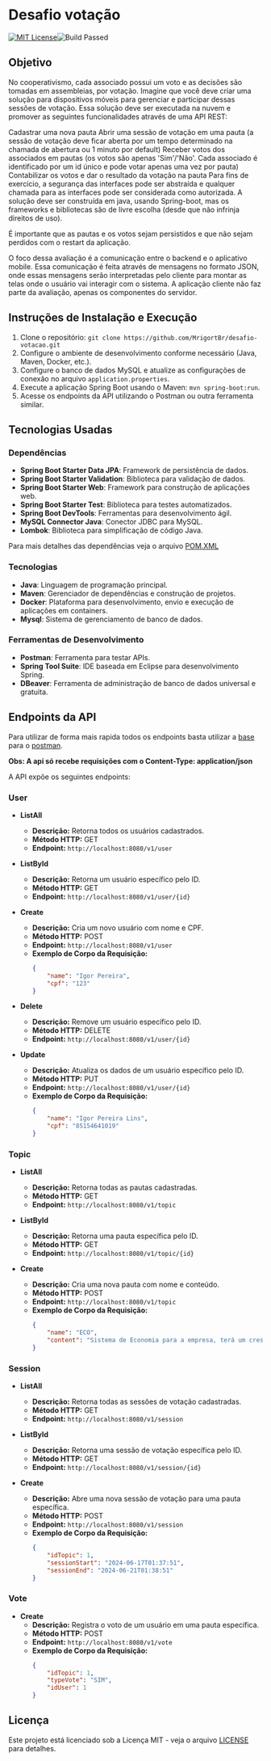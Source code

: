 # Desafio votação
[![MIT License](https://img.shields.io/badge/License-MIT-green.svg)](https://github.com/MrigortBr/desafio-votacao/blob/main/LICENSE)![Build Passed](https://img.shields.io/badge/build-passing-brightgreen)
## Objetivo
No cooperativismo, cada associado possui um voto e as decisões são tomadas em assembleias, por votação. Imagine que você deve criar uma solução para dispositivos móveis para gerenciar e participar dessas sessões de votação. Essa solução deve ser executada na nuvem e promover as seguintes funcionalidades através de uma API REST:

Cadastrar uma nova pauta
Abrir uma sessão de votação em uma pauta (a sessão de votação deve ficar aberta por um tempo determinado na chamada de abertura ou 1 minuto por default)
Receber votos dos associados em pautas (os votos são apenas 'Sim'/'Não'. Cada associado é identificado por um id único e pode votar apenas uma vez por pauta)
Contabilizar os votos e dar o resultado da votação na pauta
Para fins de exercício, a segurança das interfaces pode ser abstraída e qualquer chamada para as interfaces pode ser considerada como autorizada. A solução deve ser construída em java, usando Spring-boot, mas os frameworks e bibliotecas são de livre escolha (desde que não infrinja direitos de uso).

É importante que as pautas e os votos sejam persistidos e que não sejam perdidos com o restart da aplicação.

O foco dessa avaliação é a comunicação entre o backend e o aplicativo mobile. Essa comunicação é feita através de mensagens no formato JSON, onde essas mensagens serão interpretadas pelo cliente para montar as telas onde o usuário vai interagir com o sistema. A aplicação cliente não faz parte da avaliação, apenas os componentes do servidor.
## Instruções de Instalação e Execução

1. Clone o repositório: `git clone https://github.com/MrigortBr/desafio-votacao.git`
2. Configure o ambiente de desenvolvimento conforme necessário (Java, Maven, Docker, etc.).
3. Configure o banco de dados MySQL e atualize as configurações de conexão no arquivo `application.properties`.
4. Execute a aplicação Spring Boot usando o Maven: `mvn spring-boot:run`.
5. Acesse os endpoints da API utilizando o Postman ou outra ferramenta similar.
## Tecnologias Usadas

### Dependências

- **Spring Boot Starter Data JPA**: Framework de persistência de dados.
- **Spring Boot Starter Validation**: Biblioteca para validação de dados.
- **Spring Boot Starter Web**: Framework para construção de aplicações web.
- **Spring Boot Starter Test**: Biblioteca para testes automatizados.
- **Spring Boot DevTools**: Ferramentas para desenvolvimento ágil.
- **MySQL Connector Java**: Conector JDBC para MySQL.
- **Lombok**: Biblioteca para simplificação de código Java.

Para mais detalhes das dependências veja o arquivo [POM.XML](https://github.com/MrigortBr/desafio-votacao/blob/main/pom.xml)

### Tecnologias

- **Java**: Linguagem de programação principal.
- **Maven**: Gerenciador de dependências e construção de projetos.
- **Docker**: Plataforma para desenvolvimento, envio e execução de aplicações em containers.
- **Mysql**: Sistema de gerenciamento de banco de dados.

### Ferramentas de Desenvolvimento

- **Postman**: Ferramenta para testar APIs.
- **Spring Tool Suite**: IDE baseada em Eclipse para desenvolvimento Spring.
- **DBeaver**: Ferramenta de administração de banco de dados universal e gratuita.

## Endpoints da API
Para utilizar de forma mais rapida todos os endpoints basta utilizar a [base](https://github.com/MrigortBr/desafio-votacao/blob/main/Vota%C3%A7%C3%A3o.postman_collection.json) para o [postman](https://www.postman.com/downloads/).


**Obs: A api só recebe requisições com o Content-Type: application/json**

A API expõe os seguintes endpoints:

### User

- **ListAll**
  - **Descrição:** Retorna todos os usuários cadastrados.
  - **Método HTTP:** GET
  - **Endpoint:** `http://localhost:8080/v1/user`

- **ListById**
  - **Descrição:** Retorna um usuário específico pelo ID.
  - **Método HTTP:** GET
  - **Endpoint:** `http://localhost:8080/v1/user/{id}`

- **Create**
  - **Descrição:** Cria um novo usuário com nome e CPF.
  - **Método HTTP:** POST
  - **Endpoint:** `http://localhost:8080/v1/user`
  - **Exemplo de Corpo da Requisição:**
    ```json
    {
        "name": "Igor Pereira",
        "cpf": "123"
    }
    ```

- **Delete**
  - **Descrição:** Remove um usuário específico pelo ID.
  - **Método HTTP:** DELETE
  - **Endpoint:** `http://localhost:8080/v1/user/{id}`

- **Update**
  - **Descrição:** Atualiza os dados de um usuário específico pelo ID.
  - **Método HTTP:** PUT
  - **Endpoint:** `http://localhost:8080/v1/user/{id}`
  - **Exemplo de Corpo da Requisição:**
    ```json
    {
        "name": "Igor Pereira Lins",
        "cpf": "85154641019"
    }
    ```

### Topic

- **ListAll**
  - **Descrição:** Retorna todas as pautas cadastradas.
  - **Método HTTP:** GET
  - **Endpoint:** `http://localhost:8080/v1/topic`

- **ListById**
  - **Descrição:** Retorna uma pauta específica pelo ID.
  - **Método HTTP:** GET
  - **Endpoint:** `http://localhost:8080/v1/topic/{id}`

- **Create**
  - **Descrição:** Cria uma nova pauta com nome e conteúdo.
  - **Método HTTP:** POST
  - **Endpoint:** `http://localhost:8080/v1/topic`
  - **Exemplo de Corpo da Requisição:**
    ```json
    {
        "name": "ECO",
        "content": "Sistema de Economia para a empresa, terá um crescimento de 50%"
    }
    ```

### Session

- **ListAll**
  - **Descrição:** Retorna todas as sessões de votação cadastradas.
  - **Método HTTP:** GET
  - **Endpoint:** `http://localhost:8080/v1/session`

- **ListById**
  - **Descrição:** Retorna uma sessão de votação específica pelo ID.
  - **Método HTTP:** GET
  - **Endpoint:** `http://localhost:8080/v1/session/{id}`

- **Create**
  - **Descrição:** Abre uma nova sessão de votação para uma pauta específica.
  - **Método HTTP:** POST
  - **Endpoint:** `http://localhost:8080/v1/session`
  - **Exemplo de Corpo da Requisição:**
    ```json
    {
        "idTopic": 1,
        "sessionStart": "2024-06-17T01:37:51",
        "sessionEnd": "2024-06-21T01:38:51"
    }
    ```

### Vote

- **Create**
  - **Descrição:** Registra o voto de um usuário em uma pauta específica.
  - **Método HTTP:** POST
  - **Endpoint:** `http://localhost:8080/v1/vote`
  - **Exemplo de Corpo da Requisição:**
    ```json
    {
        "idTopic": 1,
        "typeVote": "SIM",
        "idUser": 1
    }
    ```



## Licença

Este projeto está licenciado sob a Licença MIT - veja o arquivo [LICENSE](https://github.com/MrigortBr/desafio-votacao/blob/main/LICENSE) para detalhes.
